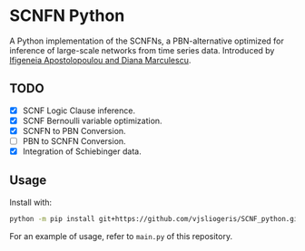 # SCNFN Python
A Python implementation of the SCNFNs, a PBN-alternative optimized for inference of large-scale networks from time series data. Introduced by [Ifigeneia Apostolopoulou and Diana Marculescu](https://ieeexplore.ieee.org/abstract/document/8606450).

## TODO
- [x] SCNF Logic Clause inference.
- [x] SCNF Bernoulli variable optimization.
- [x] SCNFN to PBN Conversion.
- [ ] PBN to SCNFN Conversion.
- [x] Integration of Schiebinger data.

## Usage
Install with:
```sh
python -m pip install git+https://github.com/vjsliogeris/SCNF_python.git
```

For an example of usage, refer to `main.py` of this repository.
